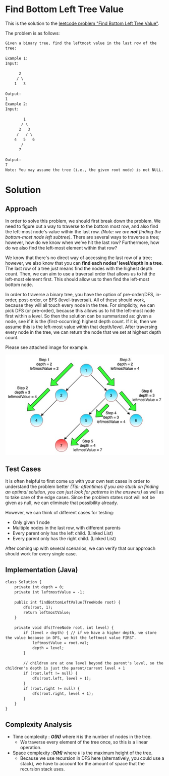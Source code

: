 # Find Bottom Left Tree Value

This is the solution to the [leetcode problem "Find Bottom Left Tree Value"](https://leetcode.com/problems/find-bottom-left-tree-value/).

The problem is as follows:

```
Given a binary tree, find the leftmost value in the last row of the tree:

Example 1:
Input:

      2
     / \
    1   3

Output:
1
Example 2:
Input:

        1
       / \
      2   3
     /   / \
    4   5   6
       /
      7

Output:
7
Note: You may assume the tree (i.e., the given root node) is not NULL.

```

# Solution

## Approach

In order to solve this problem, we should first break down the problem. We need to figure out a way to 
traverse to the bottom most row, and also find the left-most node's value within the last row. *(Note: we are **not** finding 
the bottom-most node left subtree)*. There are several ways to traverse a tree; however, how do we know when we've hit 
the last row? Furthermore, how do we also find the left-most element within that row?

We know that there's no direct way of accessing the last row of a tree; however, we also know that you can **find each nodes'
level/depth in a tree**. The last row of a tree just means find the nodes with the highest depth count. 
Then, we can aim to use a traversal order that allows us to hit the left-most element first. This should allow us to
then find the left-most bottom node. 

In order to traverse a binary tree, you have the option of pre-order/DFS, in-order, post-order, or BFS (level-traversal). All of these
should work, because they will all touch every node in the tree. For simplicity, we can pick DFS (or pre-order), because 
this allows us to hit the left-most node first within a level. So then the solution can be summarized as: given a node, see
if it is the (first-occurring) highest depth count. If it is, then we assume this is the left-most value within that depth/level.
After traversing every node in the tree, we can return the node that we set at highest depth count. 

Please see attached image for example. 

![Implementation Visualization](https://raw.githubusercontent.com/davidtian02/leetcode-practice/master/src/com/leetcode/problems/medium/find_bottom_left_tree_value/dfs_diagram.jpg)

## Test Cases

It is often helpful to first come up with your own test cases in order to understand the problem better *(Tip: oftentimes 
if you are stuck on finding an optimal solution, you can just look for patterns in the answers)* as well as to take
care of the edge cases. Since the problem states root will not be given as null, we can eliminate that possibility already.

However, we can think of different cases for testing:
*  Only given 1 node
*  Multiple nodes in the last row, with different parents
*  Every parent only has the left child. (Linked List)
*  Every parent only has the right child. (Linked List)

After coming up with several scenarios, we can verify that our approach should work for every single case.

## Implementation (Java)

```
class Solution {
    private int depth = 0;
    private int leftmostValue = -1;

    public int findBottomLeftValue(TreeNode root) {
        dfs(root, 1);
        return leftmostValue;
    }

    private void dfs(TreeNode root, int level) {
        if (level > depth) { // if we have a higher depth, we store the value because in DFS, we hit the leftmost value FIRST.
            leftmostValue = root.val;
            depth = level;
        }

        // children are at one level beyond the parent's level, so the children's depth is just the parent/current level + 1
        if (root.left != null) {
            dfs(root.left, level + 1); 
        }
        if (root.right != null) {
            dfs(root.right, level + 1);
        }
    }
}
```

## Complexity Analysis

*  Time complexity : ***O(N)*** where `N` is the number of nodes in the tree.
    * We traverse every element of the tree once, so this is a linear operation.  
*  Space complexity :***O(H)*** where `H` is the maximum height of the tree.
    * Because we use recursion in DFS here (alternatively, you could use a stack), we have to account for the amount of space that the recursion stack uses.